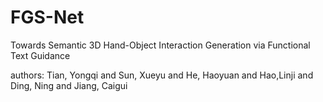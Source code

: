 # FGS-Net
Towards Semantic 3D Hand-Object Interaction Generation via Functional Text Guidance

authors:
Tian, Yongqi and Sun, Xueyu and He, Haoyuan and Hao,Linji and Ding, Ning and Jiang, Caigui
